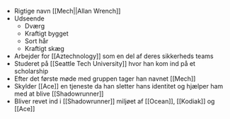 - Rigtige navn [[Mech||Allan Wrench]]
- Udseende
    - Dværg
    - Kraftigt bygget
    - Sort hår
    - Kraftigt skæg
- Arbejder for [[Aztechnology]] som en del af deres sikkerheds teams
- Studeret på [[Seattle Tech University]] hvor han kom ind på et scholarship
- Efter det første møde med gruppen tager han navnet [[Mech]]
- Skylder [[Ace]] en tjeneste da han sletter hans identitet og hjælper ham med at blive [[Shadowrunner]]
- Bliver revet ind i [[Shadowrunner]] miljøet af [[Ocean]], [[Kodiak]] og [[Ace]]
